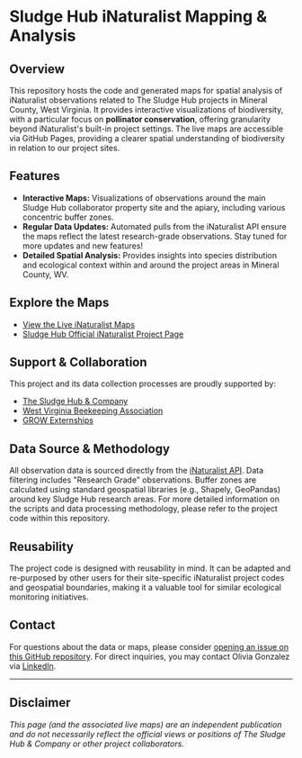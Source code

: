 # Sludge Hub iNaturalist Mapping & Analysis

## Overview
This repository hosts the code and generated maps for spatial analysis of iNaturalist observations related to The Sludge Hub projects in Mineral County, West Virginia. It provides interactive visualizations of biodiversity, with a particular focus on **pollinator conservation**, offering granularity beyond iNaturalist's built-in project settings. The live maps are accessible via GitHub Pages, providing a clearer spatial understanding of biodiversity in relation to our project sites.

## Features
* **Interactive Maps:** Visualizations of observations around the main Sludge Hub collaborator property site and the apiary, including various concentric buffer zones.
* **Regular Data Updates:** Automated pulls from the iNaturalist API ensure the maps reflect the latest research-grade observations. Stay tuned for more updates and new features!
* **Detailed Spatial Analysis:** Provides insights into species distribution and ecological context within and around the project areas in Mineral County, WV.

## Explore the Maps
* [View the Live iNaturalist Maps](https://ogeconcode.github.io/sludge-hub-inaturalist-analysis/docs/)
* [Sludge Hub Official iNaturalist Project Page](https://www.inaturalist.org/projects/the-sludge-hub)

## Support & Collaboration
This project and its data collection processes are proudly supported by:
* [The Sludge Hub & Company](https://www.sludgehub.org/)
* [West Virginia Beekeeping Association](https://www.wvbeekeepers.org/)
* [GROW Externships](https://www.growexternships.org/)

## Data Source & Methodology
All observation data is sourced directly from the [iNaturalist API](https://api.inaturalist.org/v1/docs/). Data filtering includes "Research Grade" observations. Buffer zones are calculated using standard geospatial libraries (e.g., Shapely, GeoPandas) around key Sludge Hub research areas. For more detailed information on the scripts and data processing methodology, please refer to the project code within this repository.

## Reusability
The project code is designed with reusability in mind. It can be adapted and re-purposed by other users for their site-specific iNaturalist project codes and geospatial boundaries, making it a valuable tool for similar ecological monitoring initiatives.

## Contact
For questions about the data or maps, please consider [opening an issue on this GitHub repository](https://github.com/ogeconcode/sludge-hub-inaturalist-analysis/issues). For direct inquiries, you may contact Olivia Gonzalez via [LinkedIn](https://www.linkedin.com/in/olivia-j-gonzalez/).

---

## Disclaimer
*This page (and the associated live maps) are an independent publication and do not necessarily reflect the official views or positions of The Sludge Hub & Company or other project collaborators.*
